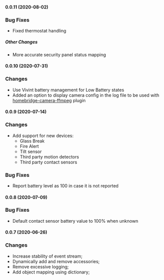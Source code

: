 #### 0.0.11 (2020-08-02)

### Bug Fixes

- Fixed thermostat handling

##### Other Changes

- More accurate security panel status mapping

#### 0.0.10 (2020-07-31)

### Changes

- Use Vivint battery management for Low Battery states
- Added an option to display camera config in the log file to be used with [homebridge-camera-ffmpeg](https://github.com/Sunoo/homebridge-camera-ffmpeg) plugin

#### 0.0.9 (2020-07-14)

### Changes

- Add support for new devices:
    - Glass Break
    - Fire Alert
    - Tilt sensor
    - Third party motion detectors
    - Third party contact sensors

### Bug Fixes

- Report battery level as 100 in case it is not reported

#### 0.0.8 (2020-07-09)

### Bug Fixes

- Default contact sensor battery value to 100% when unknown

#### 0.0.7 (2020-06-26)

### Changes

- Increase stability of event stream;
- Dynamically add and remove accessories;
- Remove excessive logging;
- Add object mapping using dictionary;
